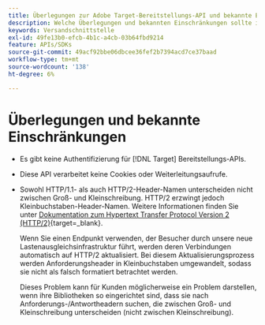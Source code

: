```yaml
---
title: Überlegungen zur Adobe Target-Bereitstellungs-API und bekannte Einschränkungen
description: Welche Überlegungen und bekannten Einschränkungen sollte ich bei der Verwendung von [!UICONTROL Adobe Target-Bereitstellungs-API]?
keywords: Versandschnittstelle
exl-id: 49fe13b0-efcb-4b1c-a4cb-03b64fbd9214
feature: APIs/SDKs
source-git-commit: 49acf92bbe06dbcee36fef2b7394acd7ce37baad
workflow-type: tm+mt
source-wordcount: '138'
ht-degree: 6%

---
```


# Überlegungen und bekannte Einschränkungen

* Es gibt keine Authentifizierung für [!DNL Target] Bereitstellungs-APIs.
* Diese API verarbeitet keine Cookies oder Weiterleitungsaufrufe.
* Sowohl HTTP/1.1- als auch HTTP/2-Header-Namen unterscheiden nicht zwischen Groß- und Kleinschreibung. HTTP/2 erzwingt jedoch Kleinbuchstaben-Header-Namen. Weitere Informationen finden Sie unter [Dokumentation zum Hypertext Transfer Protocol Version 2 (HTTP/2)](https://www.rfc-editor.org/rfc/rfc7540#section-8.1.2){target=_blank}.

  Wenn Sie einen Endpunkt verwenden, der Besucher durch unsere neue Lastenausgleichsinfrastruktur führt, werden deren Verbindungen automatisch auf HTTP/2 aktualisiert. Bei diesem Aktualisierungsprozess werden Anforderungsheader in Kleinbuchstaben umgewandelt, sodass sie nicht als falsch formatiert betrachtet werden.

  Dieses Problem kann für Kunden möglicherweise ein Problem darstellen, wenn ihre Bibliotheken so eingerichtet sind, dass sie nach Anforderungs-/Antwortheadern suchen, die zwischen Groß- und Kleinschreibung unterscheiden (nicht zwischen Kleinschreibung).
